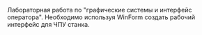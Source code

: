 Лабораторная работа по "графические системы и интерфейс оператора". Необходимо используя WinForm создать рабочий интерфейс для ЧПУ станка.
